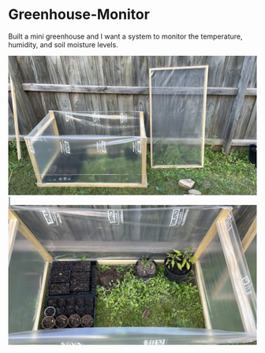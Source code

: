 # Greenhouse-Monitor
 Built a mini greenhouse and I want a system to monitor the temperature, humidity, and soil moisture levels.

![My Image](Images/IMG_2427.jpg) |  ![My Image](Images/IMG_2428.jpg)